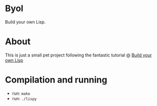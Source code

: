 Byol
====
Build your own Lisp.

About
=====
This is just a small pet project following the fantastic tutorial @ [Build your own Lisp](http://www.buildyourownlisp.com)

Compilation and running
=======================
* run: `make`
* run: `./lispy`
